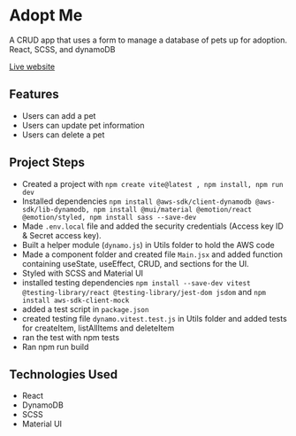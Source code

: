 # Adopt Me
A CRUD app that uses a form to manage a database of pets up for adoption. React, SCSS, and dynamoDB 

[Live website ](https://pet-adoption-project-five.vercel.app/)

## Features 
- Users can add a pet 
- Users can update pet information
- Users can delete a pet 

## Project Steps
- Created a project with ```npm create vite@latest , npm install, npm run dev```
- Installed dependencies ```npm install @aws-sdk/client-dynamodb @aws-sdk/lib-dynamodb, npm install @mui/material @emotion/react @emotion/styled, npm install sass --save-dev```
- Made ```.env.local``` file and added the security credentials (Access key ID & Secret access key).
- Built a helper module (```dynamo.js```) in Utils folder to hold the AWS code
- Made a component folder and created file ```Main.jsx``` and added function containing useState, useEffect, CRUD, and sections for the UI.
- Styled with SCSS and Material UI
- installed testing dependencies ```npm install --save-dev vitest @testing-library/react @testing-library/jest-dom jsdom``` and ```npm install aws-sdk-client-mock```
- added a test script in ```package.json```
- created testing file ```dynamo.vitest.test.js``` in Utils folder and added tests for createItem, listAllItems and deleteItem
- ran the test with npm tests
- Ran npm run build

## Technologies Used 
- React
- DynamoDB
- SCSS
- Material UI